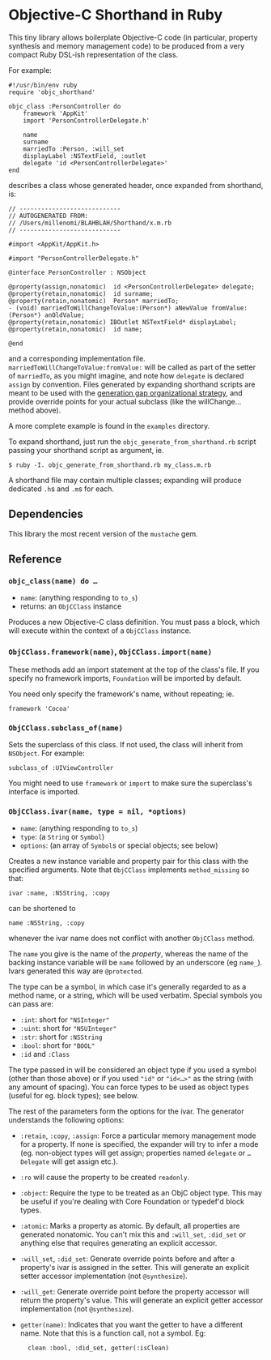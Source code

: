 # Objective-C Shorthand in Ruby

This tiny library allows boilerplate Objective-C code (in particular, property synthesis and memory management code) to be produced from a very compact Ruby DSL-ish representation of the class.

For example:

	#!/usr/bin/env ruby
	require 'objc_shorthand'

	objc_class :PersonController do
		framework 'AppKit'
		import 'PersonControllerDelegate.h'

		name
		surname
		marriedTo :Person, :will_set
		displayLabel :NSTextField, :outlet
		delegate 'id <PersonControllerDelegate>'
	end
	
describes a class whose generated header, once expanded from shorthand, is:

	
	// ----------------------------
	// AUTOGENERATED FROM:
	// /Users/millenomi/BLAHBLAH/Shorthand/x.m.rb
	// ----------------------------

	#import <AppKit/AppKit.h>

	#import "PersonControllerDelegate.h"

	@interface PersonController : NSObject

	@property(assign,nonatomic)  id <PersonControllerDelegate> delegate;
	@property(retain,nonatomic)  id surname;
	@property(retain,nonatomic)  Person* marriedTo;
	- (void) marriedToWillChangeToValue:(Person*) aNewValue fromValue:(Person*) anOldValue;
	@property(retain,nonatomic) IBOutlet NSTextField* displayLabel;
	@property(retain,nonatomic)  id name;

	@end

	
and a corresponding implementation file. `marriedToWillChangeToValue:fromValue:` will be called as part of the setter of `marriedTo`, as you might imagine, and note how `delegate` is declared `assign` by convention. Files generated by expanding shorthand scripts are meant to be used with the [generation gap organizational strategy](http://heikobehrens.net/2009/04/23/generation-gap-pattern/), and provide override points for your actual subclass (like the willChange… method above).

A more complete example is found in the `examples` directory.

To expand shorthand, just run the `objc_generate_from_shorthand.rb` script passing your shorthand script as argument, ie.

	$ ruby -I. objc_generate_from_shorthand.rb my_class.m.rb

A shorthand file may contain multiple classes; expanding will produce dedicated `.h`s and `.m`s for each.

## Dependencies

This library the most recent version of the `mustache` gem.

## Reference

### `objc_class(name) do …`

* `name`: (anything responding to `to_s`)
* returns: an `ObjCClass` instance

Produces a new Objective-C class definition. You must pass a block, which will execute within the context of a `ObjCClass` instance.

### `ObjCClass.framework(name)`, `ObjCClass.import(name)`

These methods add an import statement at the top of the class's file. If you specify no framework imports, `Foundation` will be imported by default.

You need only specify the framework's name, without repeating; ie.

	framework 'Cocoa'
	
### `ObjCClass.subclass_of(name)`

Sets the superclass of this class. If not used, the class will inherit from `NSObject`. For example:

	subclass_of :UIViewController
	
You might need to use `framework` or `import` to make sure the superclass's interface is imported.

### `ObjCClass.ivar(name, type = nil, *options)`

* `name`: (anything responding to `to_s`)
* `type`: (a `String` or `Symbol`)
* `options`: (an array of `Symbol`s or special objects; see below)

Creates a new instance variable and property pair for this class with the specified arguments. Note that `ObjCClass` implements `method_missing` so that:

	ivar :name, :NSString, :copy
	
can be shortened to

	name :NSString, :copy
	
whenever the ivar name does not conflict with another `ObjCClass` method.

The `name` you give is the name of the *property*, whereas the name of the backing instance variable will be `name` followed by an underscore (eg `name_`). Ivars generated this way are `@protected`.

The type can be a symbol, in which case it's generally regarded to as a method name, or a string, which will be used verbatim. Special symbols you can pass are:

* `:int`: short for `"NSInteger"`
* `:uint`: short for `"NSUInteger"`
* `:str`: short for `:NSString`
* `:bool`: short for `"BOOL"`
* `:id` and `:Class`

The type passed in will be considered an object type if you used a symbol (other than those above) or if you used `"id"` or `"id<…>"` as the string (with any amount of spacing). You can force types to be used as object types (useful for eg. block types); see below.

The rest of the parameters form the options for the ivar. The generator understands the following options:

* `:retain`, `:copy`, `:assign`: Force a particular memory management mode for a property. If none is specified, the expander will try to infer a mode (eg. non-object types will get assign; properties named `delegate` or `…Delegate` will get assign etc.).

* `:ro` will cause the property to be created `readonly`.

* `:object`: Require the type to be treated as an ObjC object type. This may be useful if you're dealing with Core Foundation or typedef'd block types.

* `:atomic`: Marks a property as atomic. By default, all properties are generated nonatomic. You can't mix this and `:will_set`, `:did_set` or anything else that requires generating an explicit accessor.

* `:will_set`, `:did_set`: Generate override points before and after a property's ivar is assigned in the setter. This will generate an explicit setter accessor implementation (not `@synthesize`).

* `:will_get`: Generate override point before the property accessor will return the property's value. This will generate an explicit getter accessor implementation (not `@synthesize`).

* `getter(name)`: Indicates that you want the getter to have a different name. Note that this is a function call, not a symbol. Eg:
	
		clean :bool, :did_set, getter(:isClean)
	
